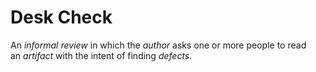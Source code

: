 # Desk Check


An *informal* *review* in which the *author* asks one or more people to
read an *artifact* with the intent of finding *defects*.


